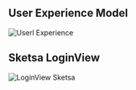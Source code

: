 ﻿## User Experience Model

![Userl Experience](https://github.com/MohFahmi27/PBO-Kelompok-4/blob/master/View/assets/img/UserExperienceModel.jpeg)

## Sketsa LoginView 

![LoginView Sketsa](https://github.com/MohFahmi27/PBO-Kelompok-4/blob/master/View/assets/img/SketsaLoginView.jpg)


